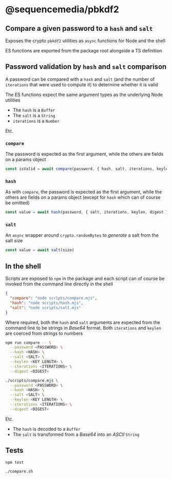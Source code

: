 # @sequencemedia/pbkdf2

## Compare a given password to a `hash` and `salt`

Exposes the crypto `pbkdf2` utilities as `async` functions for Node and the shell

ES functions are exported from the package root alongside a TS definition

## Password validation by `hash` and `salt` comparison

A password can be compared with a `hash` and `salt` (and the number of `iterations` that were used to compute it) to determine whether it is valid

The ES functions expect the same argument types as the underlying Node utilities

- The `hash` is a `Buffer`
- The `salt` is a `String`
- `iterations` is a `Number`

Etc.

### `compare`

The password is expected as the first argument, while the others are fields on a params object

```javascript
const isValid = await compare(password, { hash, salt, iterations, keylen, digest })
```

### `hash`

As with `compare`, the password is expected as the first argument, while the others are fields on a params object (except for `hash` which can of course be omitted)

```javascript
const value = await hash(password, { salt, iterations, keylen, digest })
```

### `salt`

An `async` wrapper around `crypto.randomBytes` to _generate_ a salt from the salt size

```javascript
const value = await salt(size)
```
## In the shell

Scripts are exposed to `npm` in the package and each script can of course be invoked from the command line directly in the shell

```json
{
  "compare": "node scripts/compare.mjs",
  "hash": "node scripts/hash.mjs",
  "salt": "node scripts/salt.mjs"
}
```

Where required, both the `hash` and `salt` arguments are expected from the command line to be strings in _Base64_ format. Both `iterations` and `keylen` are coerced from strings to numbers

```bash
npm run compare -- \
  --password <PASSWORD> \
  --hash <HASH> \
  --salt <SALT> \
  --keylen <KEY LENGTH> \
  --iterations <ITERATIONS> \
  --digest <DIGEST>
```

```bash
./scripts/compare.mjs \
  --password <PASSWORD> \
  --hash <HASH> \
  --salt <SALT> \
  --keylen <KEY LENGTH> \
  --iterations <ITERATIONS> \
  --digest <DIGEST>
```

Etc.

- The `hash` is decoded to a `Buffer`
- The `salt` is transformed from a _Base64_ into an _ASCII_ `String`

## Tests

```bash
npm test
```

```bash
./compare.sh
```
